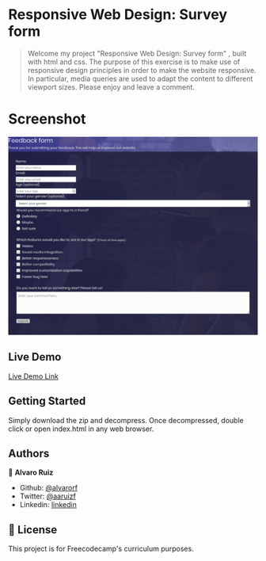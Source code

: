 # Responsive Web Design: Survey form

> Welcome my project "Responsive Web Design: Survey form" , built with html and css. 
The purpose of this exercise is to make use of responsive design principles in order to make the website responsive. In particular, media queries are used to adapt the content to different viewport sizes.
Please enjoy and leave a comment.

# Screenshot

![screenshot](./images/screenshot.jpeg)

## Live Demo
[Live Demo Link](https://rawcdn.githack.com/alvarorf/FCC-ResponsiveWebDesign-surveyForm/98129075a69f56aae54e8276ee0af8beff950606/index.html)

## Getting Started

Simply download the zip and decompress. Once decompressed, double click or open index.html in any web browser. 

## Authors

👤 **Alvaro Ruiz**

- Github: [@alvarorf](https://github.com/alvarorf)
- Twitter: [@aaruizf](https://twitter.com/aaruizf)
- Linkedin: [linkedin](https://www.linkedin.com/in/alvaro-r-22810915a/)


## 📝 License

This project is for Freecodecamp's curriculum purposes.
